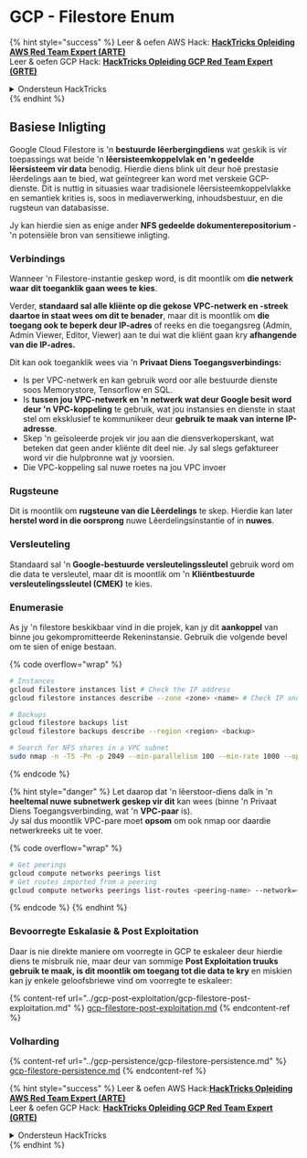 # GCP - Filestore Enum

{% hint style="success" %}
Leer & oefen AWS Hack: <img src="/.gitbook/assets/image.png" alt="" data-size="line">[**HackTricks Opleiding AWS Red Team Expert (ARTE)**](https://training.hacktricks.xyz/courses/arte)<img src="/.gitbook/assets/image.png" alt="" data-size="line">\
Leer & oefen GCP Hack: <img src="/.gitbook/assets/image (2).png" alt="" data-size="line">[**HackTricks Opleiding GCP Red Team Expert (GRTE)**<img src="/.gitbook/assets/image (2).png" alt="" data-size="line">](https://training.hacktricks.xyz/courses/grte)

<details>

<summary>Ondersteun HackTricks</summary>

* Controleer die [**inskrywingsplanne**](https://github.com/sponsors/carlospolop)!
* **Sluit aan by die** 💬 [**Discord-groep**](https://discord.gg/hRep4RUj7f) of die [**telegram-groep**](https://t.me/peass) of **volg** ons op **Twitter** 🐦 [**@hacktricks\_live**](https://twitter.com/hacktricks\_live)**.**
* **Deel hacktruuks deur PR's in te dien by die** [**HackTricks**](https://github.com/carlospolop/hacktricks) en [**HackTricks Cloud**](https://github.com/carlospolop/hacktricks-cloud) github-opslag.

</details>
{% endhint %}

## Basiese Inligting

Google Cloud Filestore is 'n **bestuurde lêerbergingdiens** wat geskik is vir toepassings wat beide 'n **lêersisteemkoppelvlak en 'n gedeelde lêersisteem vir data** benodig. Hierdie diens blink uit deur hoë prestasie lêerdelings aan te bied, wat geïntegreer kan word met verskeie GCP-dienste. Dit is nuttig in situasies waar tradisionele lêersisteemkoppelvlakke en semantiek krities is, soos in mediaverwerking, inhoudsbestuur, en die rugsteun van databasisse.

Jy kan hierdie sien as enige ander **NFS gedeelde dokumenterepositorium -** 'n potensiële bron van sensitiewe inligting.

### Verbindings

Wanneer 'n Filestore-instantie geskep word, is dit moontlik om **die netwerk waar dit toeganklik gaan wees te kies**.

Verder, **standaard sal alle kliënte op die gekose VPC-netwerk en -streek daartoe in staat wees om dit te benader**, maar dit is moontlik om **die toegang ook te beperk deur IP-adres** of reeks en die toegangsreg (Admin, Admin Viewer, Editor, Viewer) aan te dui wat die kliënt gaan kry **afhangende van die IP-adres.**

Dit kan ook toeganklik wees via 'n **Privaat Diens Toegangsverbindings:**

* Is per VPC-netwerk en kan gebruik word oor alle bestuurde dienste soos Memorystore, Tensorflow en SQL.
* Is **tussen jou VPC-netwerk en 'n netwerk wat deur Google besit word deur 'n VPC-koppeling** te gebruik, wat jou instansies en dienste in staat stel om eksklusief te kommunikeer deur **gebruik te maak van interne IP-adresse**.
* Skep 'n geïsoleerde projek vir jou aan die diensverkoperskant, wat beteken dat geen ander kliënte dit deel nie. Jy sal slegs gefaktureer word vir die hulpbronne wat jy voorsien.
* Die VPC-koppeling sal nuwe roetes na jou VPC invoer

### Rugsteune

Dit is moontlik om **rugsteune van die Lêerdelings** te skep. Hierdie kan later **herstel word in die oorsprong** nuwe Lêerdelingsinstantie of in **nuwes**.

### Versleuteling

Standaard sal 'n **Google-bestuurde versleutelingssleutel** gebruik word om die data te versleutel, maar dit is moontlik om 'n **Kliëntbestuurde versleutelingssleutel (CMEK)** te kies.

### Enumerasie

As jy 'n filestore beskikbaar vind in die projek, kan jy dit **aankoppel** van binne jou gekompromitteerde Rekeninstansie. Gebruik die volgende bevel om te sien of enige bestaan.

{% code overflow="wrap" %}
```bash
# Instances
gcloud filestore instances list # Check the IP address
gcloud filestore instances describe --zone <zone> <name> # Check IP and access restrictions

# Backups
gcloud filestore backups list
gcloud filestore backups describe --region <region> <backup>

# Search for NFS shares in a VPC subnet
sudo nmap -n -T5 -Pn -p 2049 --min-parallelism 100 --min-rate 1000 --open 10.99.160.2/20
```
{% endcode %}

{% hint style="danger" %}
Let daarop dat 'n lêerstoor-diens dalk in 'n **heeltemal nuwe subnetwerk geskep vir dit** kan wees (binne 'n Privaat Diens Toegangsverbinding, wat 'n **VPC-paar** is).\
Jy sal dus moontlik VPC-pare moet **opsom** om ook nmap oor daardie netwerkreeks uit te voer.

{% code overflow="wrap" %}
```bash
# Get peerings
gcloud compute networks peerings list
# Get routes imported from a peering
gcloud compute networks peerings list-routes <peering-name> --network=<network-name> --region=<region> --direction=INCOMING
```
{% endcode %}
{% endhint %}

### Bevoorregte Eskalasie & Post Exploitation

Daar is nie direkte maniere om voorregte in GCP te eskaleer deur hierdie diens te misbruik nie, maar deur van sommige **Post Exploitation truuks gebruik te maak, is dit moontlik om toegang tot die data te kry** en miskien kan jy enkele geloofsbriewe vind om voorregte te eskaleer:

{% content-ref url="../gcp-post-exploitation/gcp-filestore-post-exploitation.md" %}
[gcp-filestore-post-exploitation.md](../gcp-post-exploitation/gcp-filestore-post-exploitation.md)
{% endcontent-ref %}

### Volharding

{% content-ref url="../gcp-persistence/gcp-filestore-persistence.md" %}
[gcp-filestore-persistence.md](../gcp-persistence/gcp-filestore-persistence.md)
{% endcontent-ref %}

{% hint style="success" %}
Leer & oefen AWS Hack:<img src="/.gitbook/assets/image.png" alt="" data-size="line">[**HackTricks Opleiding AWS Red Team Expert (ARTE)**](https://training.hacktricks.xyz/courses/arte)<img src="/.gitbook/assets/image.png" alt="" data-size="line">\
Leer & oefen GCP Hack: <img src="/.gitbook/assets/image (2).png" alt="" data-size="line">[**HackTricks Opleiding GCP Red Team Expert (GRTE)**<img src="/.gitbook/assets/image (2).png" alt="" data-size="line">](https://training.hacktricks.xyz/courses/grte)

<details>

<summary>Ondersteun HackTricks</summary>

* Kontroleer die [**inskrywingsplanne**](https://github.com/sponsors/carlospolop)!
* **Sluit aan by die** 💬 [**Discord groep**](https://discord.gg/hRep4RUj7f) of die [**telegram groep**](https://t.me/peass) of **volg** ons op **Twitter** 🐦 [**@hacktricks\_live**](https://twitter.com/hacktricks\_live)**.**
* **Deel hacktruuks deur PR's in te dien by die** [**HackTricks**](https://github.com/carlospolop/hacktricks) en [**HackTricks Cloud**](https://github.com/carlospolop/hacktricks-cloud) github repos.

</details>
{% endhint %}
